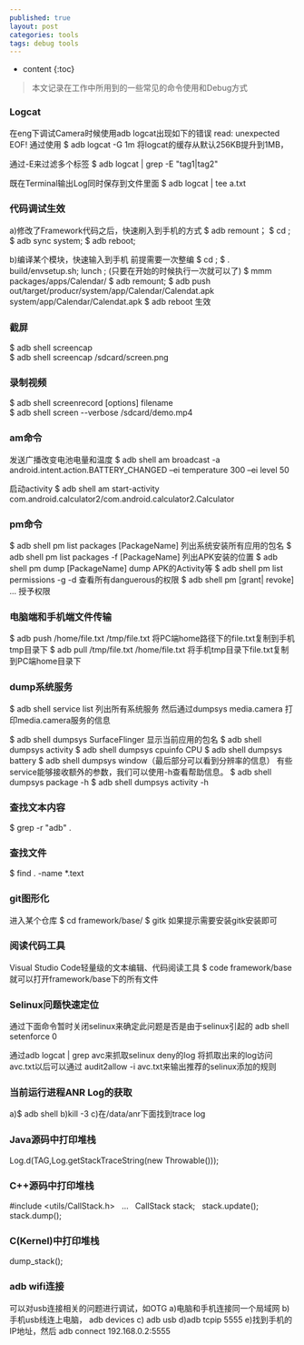 ```yaml
---
published: true
layout: post
categories: tools
tags: debug tools
---
```

* content
{:toc}

> 本文记录在工作中所用到的一些常见的命令使用和Debug方式


### Logcat

在eng下调试Camera时候使用adb logcat出现如下的错误
read: unexpected EOF!
通过使用
$ adb logcat -G 1m 将logcat的缓存从默认256KB提升到1MB，

通过-E来过滤多个标签
$ adb logcat | grep -E "tag1|tag2"

既在Terminal输出Log同时保存到文件里面
$ adb logcat | tee a.txt






### 代码调试生效
a)修改了Framework代码之后，快速刷入到手机的方式
$ adb remount；
$ cd <ProjectHome>;
$ adb sync system;
$ adb reboot;

b)编译某个模块，快速输入到手机
前提需要一次整编
$ cd <ProjectHome>;
$ . build/envsetup.sh; lunch <ProjectName>; (只要在开始的时候执行一次就可以了)
$ mmm packages/apps/Calendar/
$ adb remount;
$ adb push out/target/producr/<ProjactName>system/app/Calendar/Calendat.apk system/app/Calendar/Calendat.apk
$ adb reboot 生效

### 截屏
$ adb shell screencap <filename>  
$ adb shell screencap /sdcard/screen.png

### 录制视频
$ adb shell screenrecord [options] filename  
$ adb shell screen --verbose /sdcard/demo.mp4

### am命令
发送广播改变电池电量和温度
$ adb shell am broadcast -a android.intent.action.BATTERY_CHANGED –ei temperature 300 –ei level 50 

启动activity
$ adb shell am start-activity com.android.calculator2/com.android.calculator2.Calculator

### pm命令
$ adb shell pm list packages [PackageName] 列出系统安装所有应用的包名
$ adb shell pm list packages -f [PackageName] 列出APK安装的位置
$ adb shell pm dump [PackageName] dump APK的Activity等
$ adb shell pm list permissions -g -d  查看所有danguerous的权限
$ adb shell pm [grant| revoke] <permission-name> ... 授予权限

### 电脑端和手机端文件传输
$ adb push /home/file.txt /tmp/file.txt 将PC端home路径下的file.txt复制到手机tmp目录下
$ adb pull /tmp/file.txt /home/file.txt 将手机tmp目录下file.txt复制到PC端home目录下


### dump系统服务
$ adb shell service list 列出所有系统服务
然后通过dumpsys media.camera 打印media.camera服务的信息

$ adb shell dumpsys SurfaceFlinger 显示当前应用的包名
$ adb shell dumpsys activity
$ adb shell dumpsys cpuinfo CPU
$ adb shell dumpsys battery 
$ adb shell dumpsys window（最后部分可以看到分辨率的信息）
有些service能够接收额外的参数，我们可以使用-h查看帮助信息。
$ adb shell dumpsys package -h
$ adb shell dumpsys activity -h

### 查找文本内容
$ grep -r "adb" .

### 查找文件
$ find . -name *.text

### git图形化
进入某个仓库
$ cd framework/base/
$ gitk
如果提示需要安装gitk安装即可

### 阅读代码工具
Visual Studio Code轻量级的文本编辑、代码阅读工具
$ code framework/base 就可以打开framework/base下的所有文件

### Selinux问题快速定位
通过下面命令暂时关闭selinux来确定此问题是否是由于selinux引起的
adb shell setenforce 0

通过adb logcat | grep avc来抓取selinux deny的log
将抓取出来的log访问avc.txt以后可以通过
audit2allow -i avc.txt来输出推荐的selinux添加的规则

### 当前运行进程ANR Log的获取
a)$ adb shell
b)kill -3 <Pid>
c)在/data/anr下面找到trace log
  
### Java源码中打印堆栈
Log.d(TAG,Log.getStackTraceString(new Throwable()));

### C++源码中打印堆栈
#include <utils/CallStack.h>  
 ...  
 CallStack stack;  
 stack.update();  
 stack.dump();   

### C(Kernel)中打印堆栈
dump_stack();

### adb wifi连接
可以对usb连接相关的问题进行调试，如OTG
a)电脑和手机连接同一个局域网
b)手机usb线连上电脑， adb devices
c) adb usb
d)adb  tcpip 5555
e)找到手机的IP地址，然后 adb connect 192.168.0.2:5555
